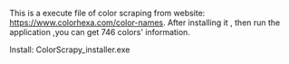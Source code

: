 This is a execute file of color scraping from website: https://www.colorhexa.com/color-names. 
After installing it , then run the application ,you can get 746 colors' information.

Install: ColorScrapy_installer.exe
